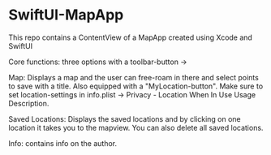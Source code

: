 # SwiftUI-MapApp
This repo contains a ContentView of a MapApp created using Xcode and SwiftUI

Core functions: three options with a toolbar-button ->

Map: Displays a map and the user can free-roam in there and select points to save with a title. Also equipped with a "MyLocation-button". Make sure to set location-settings in info.plist -> Privacy - Location When In Use Usage Description.

Saved Locations: Displays the saved locations and by clicking on one location it takes you to the mapview. You can also delete all saved locations.

Info: contains info on the author.








